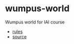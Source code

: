 # wumpus-world

Wumpus world for IAI course

 * [rules](https://github.com/potemin1999/wumpus-world/blob/master/wumpus-world-rules.md)
 * [source](https://github.com/potemin1999/wumpus-world/blob/master/wumpus-world.pl)